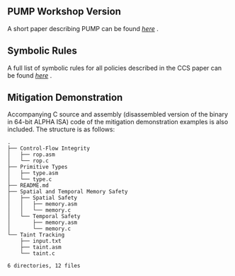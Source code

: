 ## PUMP Workshop Version

A short paper describing PUMP can be found _[here](http://ccs2014.github.io/vulnerabilities/PUMP_workshop_anon.pdf)_ .

## Symbolic Rules

A full list of symbolic rules for all policies described in the CCS paper can be found _[here](http://ccs2014.github.io/vulnerabilities/symbolic_rules.pdf)_ .

## Mitigation Demonstration

Accompanying C source and assembly (disassembled version of the binary in 64-bit ALPHA ISA) code of the mitigation demonstration examples is also included. The structure is as follows:

```
.
├── Control-Flow Integrity
│   ├── rop.asm
│   └── rop.c
├── Primitive Types
│   ├── type.asm
│   └── type.c
├── README.md
├── Spatial and Temporal Memory Safety
│   ├── Spatial Safety
│   │   ├── memory.asm
│   │   └── memory.c
│   └── Temporal Safety
│       ├── memory.asm
│       └── memory.c
└── Taint Tracking
    ├── input.txt
    ├── taint.asm
    └── taint.c

6 directories, 12 files
```
